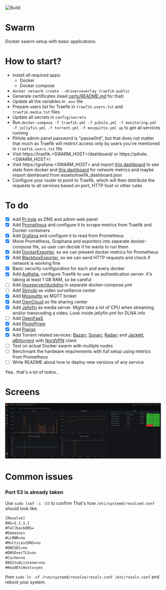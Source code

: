 ![Build](https://github.com/krzysztof-gzocha/swarm/workflows/Build/badge.svg?branch=master)

# Swarm 
Docker swarm setup with basic applications.

# How to start?
- Install all required apps:
    - Docker
    - Docker compose
- `docker network create --driver=overlay traefik-public`
- Generate certificates (read [certs/README.md](https://github.com/krzysztof-gzocha/swarm/blob/master/certs/README.md) for that)
- Update all the variables in `.env` file
- Prepare users list for Traefik in `traefik.users.txt` and `traefik.media.txt` files
- Update all secrets in `config/secrets`
- Run `docker-compose -f traefik.yml -f pihole.yml -f monitoring.yml -f jellyfin.yml -f torrent.yml -f mosquitto.yml up` to get all services running
- PiHole admin panel password is "passw0rd", but that does not matter that much as Traefik will restrict access only by users you've mentioned in `traefik.users.txt` file
- Visit https://traefik.<SWARM_HOST>/dashboard/ or https://pihole.<SWARM_HOST>/
- Visit https://grafana.<SWARM_HOST> and import [this dashboard](https://grafana.com/grafana/dashboards/11467) to see stats from docker and [this dashboard](https://grafana.com/grafana/dashboards/11529) for network metrics and maybe import dashboard from assets/traefik_dashboard.json
- Configure your router to point to Traefik, which will then distribute the requests to all services based on port, HTTP host or other rules

# To do
- [x] Add [Pi-hole](https://hub.docker.com/r/pihole/pihole) as DNS and admin web panel
- [x] Add [Prometheus](https://hub.docker.com/r/prom/prometheus) and configure it to scrape metrics from Traefik and Docker containers
- [x] Add [Grafana](https://hub.docker.com/r/grafana/grafana) and configure it to read from Prometheus
- [x] Move Prometheus, Graphana and exporters into separate docker-compose file, so user can decide if he wants to run them
- [x] Add [DockerExporter](https://github.com/prometheus-net/docker_exporter), so we can present docker metrics for Prometheus
- [x] Add [BlackboxExporter](https://hub.docker.com/r/prom/blackbox-exporter), so we can send HTTP requests and check if network is working fine
- [x] Basic security configuration for each and every docker
- [x] Add [Authelia](https://github.com/authelia/authelia), configure Traefik to use it as authentication server. It's taking at least 1 GB RAM, so be careful
- [ ] Add [linuxserver/duckdns](https://hub.docker.com/r/linuxserver/duckdns) in separate docker-compose.yml
- [ ] Add [Shinobi](https://hub.docker.com/r/shinobisystems/shinobi) as video surveillance center 
- [x] Add [Mosquitto](https://hub.docker.com/_/eclipse-mosquitto) as MQTT broker
- [x] Add [OwnCloud](https://hub.docker.com/_/owncloud) as file sharing center
- [x] Add [Jellyfin](https://hub.docker.com/r/jellyfin/jellyfin) as media server. Might take a lot of CPU when streaming and/or transcoding a video. Look inside jellyfin.yml for DLNA info
- [ ] Add [OpenFaaS](https://www.openfaas.com/)
- [x] Add [PhotoPrism](https://photoprism.app/)
- [x] Add [Piwigo](https://piwigo.org/)
- [x] Add Torrent related services: [Bazarr](https://github.com/morpheus65535/bazarr), [Sonarr](https://github.com/Sonarr/Sonarr), [Radarr](https://github.com/Radarr/Radarr) and [Jackett](https://github.com/Jackett/Jackett), [qBittorrent](https://hub.docker.com/r/markusmcnugen/qbittorrentvpn) with [NordVPN](https://nordvpn.com/) client
- [ ] Test on actual Docker swarm with multiple nodes
- [ ] Benchmark the hardware requirements with full setup using metrics from Prometheus
- [ ] Write README about how to deploy new versions of any service

Yea.. that's a lot of todos..

# Screens
![Docker exporter on Grafana](https://raw.githubusercontent.com/krzysztof-gzocha/swarm/master/assets/graphana.png?token=AAXUPP2UOMUW2JKSWGUUC627L5W2K)

# Common issues
### Port 53 is already taken
Use `sudo lsof -i :53` to confirm
That's how `/etc/systemd/resolved.conf` should look like.
```
[Resolve]
DNS=1.1.1.1
#FallbackDNS=
#Domains=
#LLMNR=no
#MulticastDNS=no
#DNSSEC=no
#DNSOverTLS=no
#Cache=no
DNSStubListener=no
#ReadEtcHosts=yes
```
then `sudo ln -sf /run/systemd/resolve/resolv.conf /etc/resolv.conf`
and reboot your system.
